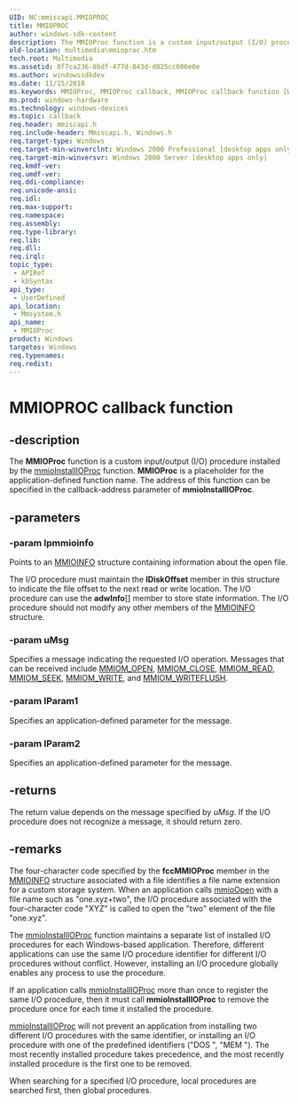```yaml
---
UID: NC:mmiscapi.MMIOPROC
title: MMIOPROC
author: windows-sdk-content
description: The MMIOProc function is a custom input/output (I/O) procedure installed by the mmioInstallIOProc function.
old-location: multimedia\mmioproc.htm
tech.root: Multimedia
ms.assetid: 8f7ca236-8bdf-477d-843d-d825cc606e0e
ms.author: windowssdkdev
ms.date: 11/15/2018
ms.keywords: MMIOProc, MMIOProc callback, MMIOProc callback function [Windows Multimedia], _win32_MMIOProc, mmsystem/MMIOProc, multimedia.mmioproc
ms.prod: windows-hardware
ms.technology: windows-devices
ms.topic: callback
req.header: mmiscapi.h
req.include-header: Mmiscapi.h, Windows.h
req.target-type: Windows
req.target-min-winverclnt: Windows 2000 Professional [desktop apps only]
req.target-min-winversvr: Windows 2000 Server [desktop apps only]
req.kmdf-ver: 
req.umdf-ver: 
req.ddi-compliance: 
req.unicode-ansi: 
req.idl: 
req.max-support: 
req.namespace: 
req.assembly: 
req.type-library: 
req.lib: 
req.dll: 
req.irql: 
topic_type:
 - APIRef
 - kbSyntax
api_type:
 - UserDefined
api_location:
 - Mmsystem.h
api_name:
 - MMIOProc
product: Windows
targetos: Windows
req.typenames: 
req.redist: 
---
```


# MMIOPROC callback function


## -description



The <b>MMIOProc</b> function is a custom input/output (I/O) procedure installed by the <a href="https://msdn.microsoft.com/235b5014-ad6e-4b9e-a063-99022cbcdb5d">mmioInstallIOProc</a> function. <b>MMIOProc</b> is a placeholder for the application-defined function name. The address of this function can be specified in the callback-address parameter of <b>mmioInstallIOProc</b>.




## -parameters




### -param lpmmioinfo

Points to an <a href="https://msdn.microsoft.com/44a46d1c-9c9c-42ee-8a2b-ac5b1bc19560">MMIOINFO</a> structure containing information about the open file.

The I/O procedure must maintain the <b>lDiskOffset</b> member in this structure to indicate the file offset to the next read or write location. The I/O procedure can use the <b>adwInfo</b>[] member to store state information. The I/O procedure should not modify any other members of the <a href="https://msdn.microsoft.com/44a46d1c-9c9c-42ee-8a2b-ac5b1bc19560">MMIOINFO</a> structure.


### -param uMsg

Specifies a message indicating the requested I/O operation. Messages that can be received include <a href="https://msdn.microsoft.com/02b2cf22-21a3-4f49-b90e-7b44478c0168">MMIOM_OPEN</a>, <a href="https://msdn.microsoft.com/9d0dad5b-fd0a-4948-a4cf-9d138e353c76">MMIOM_CLOSE</a>, <a href="https://msdn.microsoft.com/db769a68-f0ac-4a79-931e-6174e438439d">MMIOM_READ</a>, <a href="https://msdn.microsoft.com/428b231a-6e00-4458-9ba2-e9b0b028843a">MMIOM_SEEK</a>, <a href="https://msdn.microsoft.com/46e2dd9a-c4a7-4c99-86e4-a67b424411d1">MMIOM_WRITE</a>, and <a href="https://msdn.microsoft.com/e04acaef-9584-410c-a020-af09fb888490">MMIOM_WRITEFLUSH</a>.


### -param lParam1

Specifies an application-defined parameter for the message.


### -param lParam2

Specifies an application-defined parameter for the message.


## -returns



The return value depends on the message specified by <i>uMsg</i>. If the I/O procedure does not recognize a message, it should return zero.




## -remarks



The four-character code specified by the <b>fccMMIOProc</b> member in the <a href="https://msdn.microsoft.com/44a46d1c-9c9c-42ee-8a2b-ac5b1bc19560">MMIOINFO</a> structure associated with a file identifies a file name extension for a custom storage system. When an application calls <a href="https://msdn.microsoft.com/7361f0f2-1c3c-49f1-aec1-2927e05ef0f0">mmioOpen</a> with a file name such as "one.xyz+two", the I/O procedure associated with the four-character code "XYZ" is called to open the "two" element of the file "one.xyz".

The <a href="https://msdn.microsoft.com/235b5014-ad6e-4b9e-a063-99022cbcdb5d">mmioInstallIOProc</a> function maintains a separate list of installed I/O procedures for each Windows-based application. Therefore, different applications can use the same I/O procedure identifier for different I/O procedures without conflict. However, installing an I/O procedure globally enables any process to use the procedure.

If an application calls <a href="https://msdn.microsoft.com/235b5014-ad6e-4b9e-a063-99022cbcdb5d">mmioInstallIOProc</a> more than once to register the same I/O procedure, then it must call <b>mmioInstallIOProc</b> to remove the procedure once for each time it installed the procedure.


<a href="https://msdn.microsoft.com/235b5014-ad6e-4b9e-a063-99022cbcdb5d">mmioInstallIOProc</a> will not prevent an application from installing two different I/O procedures with the same identifier, or installing an I/O procedure with one of the predefined identifiers ("DOS ", "MEM "). The most recently installed procedure takes precedence, and the most recently installed procedure is the first one to be removed.

When searching for a specified I/O procedure, local procedures are searched first, then global procedures.



